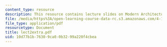 ```yaml
---
content_type: resource
description: This resource contains lecture slides on Modern Architecture 1900-1960.
file: /media/https%3A/open-learning-course-data-rc.s3.amazonaws.com/4-191-introduction-to-integrated-design-fall-2006/10d77b1b76309ca00b3299a220f4cbea_lect2extra.pdf
file_type: application/pdf
resourcetype: Document
title: lect2extra.pdf
uid: 10d77b1b-7630-9ca0-0b32-99a220f4cbea
---
```

